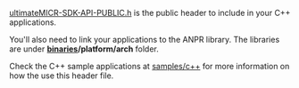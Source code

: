 [ultimateMICR-SDK-API-PUBLIC.h](ultimateMICR-SDK-API-PUBLIC.h) is the public header to include in your C++ applications.

You'll also need to link your applications to the ANPR library. The libraries are under **[binaries](../binaries)/platform/arch** folder.

Check the C++ sample applications at [samples/c++](../samples/c++) for more information on how the use this header file.

